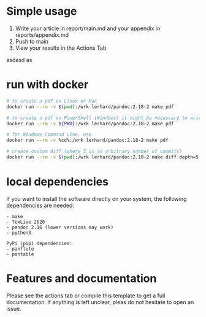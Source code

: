 # Simple usage

1. Write your article in report/main.md and your appendix in reports/appendix.md
2. Push to main
3. View your results in the Actions Tab


asdasd as 
# run with docker

```bash
# to create a pdf on Linux or Mac
docker run --rm -v $(pwd):/wrk lerhard/pandoc:2.18-2 make pdf

# to create a pdf on PowerShell (Windows) it might be necessary to write:
docker run --rm -v ${PWD}:/wrk lerhard/pandoc:2.18-2 make pdf

# for Windows Command Line, use
docker run --rm -v %cd%:/wrk lerhard/pandoc:2.18-2 make pdf

# create custom diff (where 5 is an arbitrary number of commits)
docker run --rm -v $(pwd):/wrk lerhard/pandoc:2.18-2 make diff depth=5
```

# local dependencies

If you want to install the software directly on your system, the following dependencies are needed:

```
- make
- TexLive 2020
- pandoc 2.16 (lower versions may work)
- python3

PyPi (pip) dependencies:
- panflute
- pantable
```

# Features and documentation

Please see the actions tab or compile this template to get a full documentation.
If anything is left unclear, pleas do not hesitate to open an issue.
